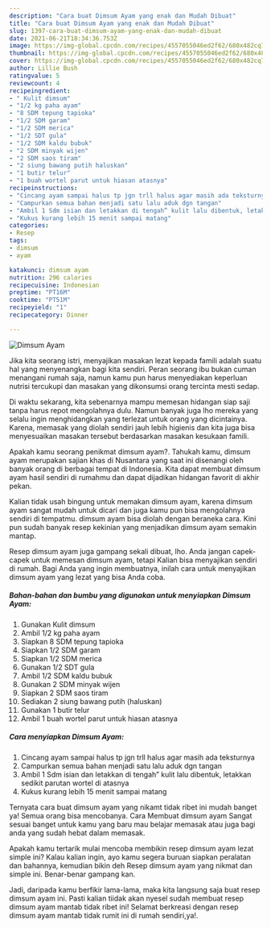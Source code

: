 ```yaml
---
description: "Cara buat Dimsum Ayam yang enak dan Mudah Dibuat"
title: "Cara buat Dimsum Ayam yang enak dan Mudah Dibuat"
slug: 1397-cara-buat-dimsum-ayam-yang-enak-dan-mudah-dibuat
date: 2021-06-21T18:34:36.753Z
image: https://img-global.cpcdn.com/recipes/4557055046ed2f62/680x482cq70/dimsum-ayam-foto-resep-utama.jpg
thumbnail: https://img-global.cpcdn.com/recipes/4557055046ed2f62/680x482cq70/dimsum-ayam-foto-resep-utama.jpg
cover: https://img-global.cpcdn.com/recipes/4557055046ed2f62/680x482cq70/dimsum-ayam-foto-resep-utama.jpg
author: Lillie Bush
ratingvalue: 5
reviewcount: 4
recipeingredient:
- " Kulit dimsum"
- "1/2 kg paha ayam"
- "8 SDM tepung tapioka"
- "1/2 SDM garam"
- "1/2 SDM merica"
- "1/2 SDT gula"
- "1/2 SDM kaldu bubuk"
- "2 SDM minyak wijen"
- "2 SDM saos tiram"
- "2 siung bawang putih haluskan"
- "1 butir telur"
- "1 buah wortel parut untuk hiasan atasnya"
recipeinstructions:
- "Cincang ayam sampai halus tp jgn trll halus agar masih ada teksturnya"
- "Campurkan semua bahan menjadi satu lalu aduk dgn tangan"
- "Ambil 1 Sdm isian dan letakkan di tengah” kulit lalu dibentuk, letakkan sedikit parutan wortel di atasnya"
- "Kukus kurang lebih 15 menit sampai matang"
categories:
- Resep
tags:
- dimsum
- ayam

katakunci: dimsum ayam 
nutrition: 296 calories
recipecuisine: Indonesian
preptime: "PT16M"
cooktime: "PT51M"
recipeyield: "1"
recipecategory: Dinner

---
```



![Dimsum Ayam](https://img-global.cpcdn.com/recipes/4557055046ed2f62/680x482cq70/dimsum-ayam-foto-resep-utama.jpg)

Jika kita seorang istri, menyajikan masakan lezat kepada famili adalah suatu hal yang menyenangkan bagi kita sendiri. Peran seorang ibu bukan cuman menangani rumah saja, namun kamu pun harus menyediakan keperluan nutrisi tercukupi dan masakan yang dikonsumsi orang tercinta mesti sedap.

Di waktu  sekarang, kita sebenarnya mampu memesan hidangan siap saji tanpa harus repot mengolahnya dulu. Namun banyak juga lho mereka yang selalu ingin menghidangkan yang terlezat untuk orang yang dicintainya. Karena, memasak yang diolah sendiri jauh lebih higienis dan kita juga bisa menyesuaikan masakan tersebut berdasarkan masakan kesukaan famili. 



Apakah kamu seorang penikmat dimsum ayam?. Tahukah kamu, dimsum ayam merupakan sajian khas di Nusantara yang saat ini disenangi oleh banyak orang di berbagai tempat di Indonesia. Kita dapat membuat dimsum ayam hasil sendiri di rumahmu dan dapat dijadikan hidangan favorit di akhir pekan.

Kalian tidak usah bingung untuk memakan dimsum ayam, karena dimsum ayam sangat mudah untuk dicari dan juga kamu pun bisa mengolahnya sendiri di tempatmu. dimsum ayam bisa diolah dengan beraneka cara. Kini pun sudah banyak resep kekinian yang menjadikan dimsum ayam semakin mantap.

Resep dimsum ayam juga gampang sekali dibuat, lho. Anda jangan capek-capek untuk memesan dimsum ayam, tetapi Kalian bisa menyajikan sendiri di rumah. Bagi Anda yang ingin membuatnya, inilah cara untuk menyajikan dimsum ayam yang lezat yang bisa Anda coba.

<!--inarticleads1-->

##### Bahan-bahan dan bumbu yang digunakan untuk menyiapkan Dimsum Ayam:

1. Gunakan  Kulit dimsum
1. Ambil 1/2 kg paha ayam
1. Siapkan 8 SDM tepung tapioka
1. Siapkan 1/2 SDM garam
1. Siapkan 1/2 SDM merica
1. Gunakan 1/2 SDT gula
1. Ambil 1/2 SDM kaldu bubuk
1. Gunakan 2 SDM minyak wijen
1. Siapkan 2 SDM saos tiram
1. Sediakan 2 siung bawang putih (haluskan)
1. Gunakan 1 butir telur
1. Ambil 1 buah wortel parut untuk hiasan atasnya




<!--inarticleads2-->

##### Cara menyiapkan Dimsum Ayam:

1. Cincang ayam sampai halus tp jgn trll halus agar masih ada teksturnya
1. Campurkan semua bahan menjadi satu lalu aduk dgn tangan
1. Ambil 1 Sdm isian dan letakkan di tengah” kulit lalu dibentuk, letakkan sedikit parutan wortel di atasnya
1. Kukus kurang lebih 15 menit sampai matang




Ternyata cara buat dimsum ayam yang nikamt tidak ribet ini mudah banget ya! Semua orang bisa mencobanya. Cara Membuat dimsum ayam Sangat sesuai banget untuk kamu yang baru mau belajar memasak atau juga bagi anda yang sudah hebat dalam memasak.

Apakah kamu tertarik mulai mencoba membikin resep dimsum ayam lezat simple ini? Kalau kalian ingin, ayo kamu segera buruan siapkan peralatan dan bahannya, kemudian bikin deh Resep dimsum ayam yang nikmat dan simple ini. Benar-benar gampang kan. 

Jadi, daripada kamu berfikir lama-lama, maka kita langsung saja buat resep dimsum ayam ini. Pasti kalian tiidak akan nyesel sudah membuat resep dimsum ayam mantab tidak ribet ini! Selamat berkreasi dengan resep dimsum ayam mantab tidak rumit ini di rumah sendiri,ya!.

